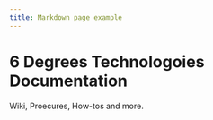 ```yaml
---
title: Markdown page example
---
```


# 6 Degrees Technologoies Documentation

Wiki, Proecures, How-tos and more.